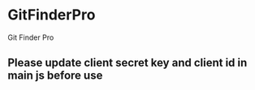 # GitFinderPro
Git Finder Pro
## Please update client secret key and client id in main js before use
